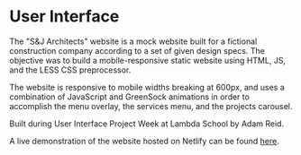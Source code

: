 # User Interface

The "S&J Architects" website is a mock website built for a fictional construction company according to a set of given design specs. The objective was to build a mobile-responsive static website using HTML, JS, and the LESS CSS preprocessor.

The website is responsive to mobile widths breaking at 600px, and uses a combination of JavaScript and GreenSock animations in order to accomplish the menu overlay, the services menu, and the projects carousel.

Built during User Interface Project Week at Lambda School by Adam Reid.

A live demonstration of the website hosted on Netlify can be found [here](https://adam-reid-ui.netlify.com/).